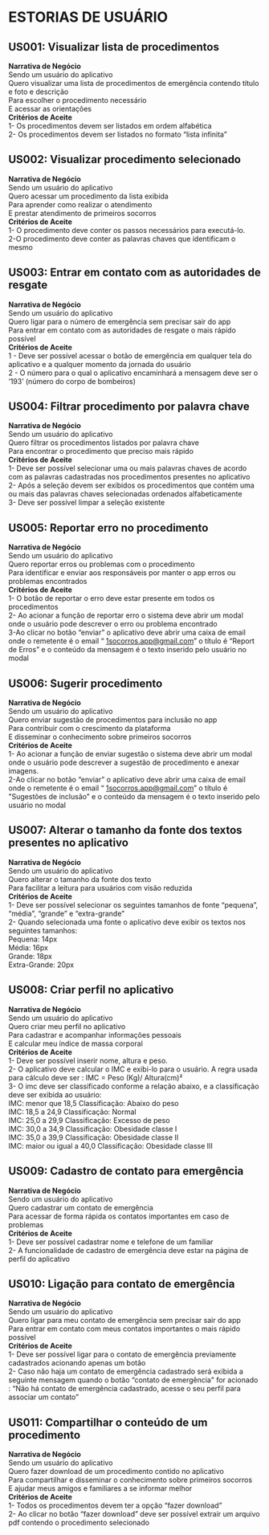 # ESTORIAS DE USUÁRIO

## US001: Visualizar lista de procedimentos
**Narrativa de Negócio** <br />
Sendo um usuário do aplicativo <br />
Quero visualizar uma lista de procedimentos de emergência contendo título e foto e descrição <br />
Para escolher o procedimento necessário<br />
E acessar as orientações <br />
**Critérios de Aceite**<br />
1- Os procedimentos devem ser listados em ordem alfabética <br />
2- Os procedimentos devem ser listados no formato “lista infinita” <br />

## US002: Visualizar procedimento selecionado
**Narrativa de Negócio** <br />
Sendo um usuário do aplicativo <br />
Quero acessar um procedimento da lista exibida<br />
Para aprender como realizar o atendimento<br />
E prestar atendimento de primeiros socorros <br />
**Critérios de Aceite**<br />
1- O procedimento deve conter os passos necessários para executá-lo.<br />
2-O procedimento deve  conter as palavras chaves que identificam o mesmo <br />

## US003: Entrar em contato com as autoridades de resgate
**Narrativa de Negócio** <br />
Sendo um usuário do aplicativo <br />
Quero ligar para o número de emergência  sem precisar sair do app <br />
Para entrar em contato com as autoridades de resgate o mais rápido possível <br />
**Critérios de Aceite**<br />
1 - Deve ser possível acessar o botão de emergência em qualquer tela do aplicativo e a qualquer momento da jornada do usuário <br />
2 - O número para o qual o aplicativo encaminhará a mensagem deve ser o ‘193’ (número do corpo de bombeiros) <br />

## US004: Filtrar procedimento por palavra chave
**Narrativa de Negócio** <br />
Sendo um usuário do aplicativo  <br />
Quero filtrar os procedimentos listados por palavra chave <br />
Para encontrar o procedimento que preciso mais rápido <br />
**Critérios de Aceite**<br />
1- Deve ser possível selecionar uma ou mais palavras chaves de acordo com as palavras cadastradas nos procedimentos presentes no aplicativo <br />
2- Após a seleção devem ser exibidos os procedimentos que contém uma ou mais das palavras chaves selecionadas ordenados alfabeticamente <br />
3- Deve ser possível limpar a seleção existente <br />

## US005: Reportar erro no procedimento
**Narrativa de Negócio** <br />
Sendo um usuário do aplicativo  <br />
Quero reportar erros ou problemas com o procedimento <br />
Para identificar e enviar aos responsáveis por manter o app erros ou problemas encontrados <br />
**Critérios de Aceite**<br />
1- O botão de reportar o erro deve estar presente em todos os procedimentos <br />
2- Ao acionar a função de reportar erro o sistema deve abrir um modal onde o usuário pode descrever o erro ou problema encontrado <br />
3-Ao clicar no botão “enviar” o aplicativo deve abrir uma caixa de email onde o remetente é o email “ 1socorros.app@gmail.com” o título é “Report de Erros” e o conteúdo da mensagem é o texto inserido pelo usuário no modal
 <br />
## US006: Sugerir procedimento
**Narrativa de Negócio** <br />
Sendo um usuário do aplicativo  <br />
Quero enviar sugestão de procedimentos para inclusão no app <br />
Para contribuir com o crescimento da plataforma  <br />
E disseminar o conhecimento sobre primeiros socorros <br />
**Critérios de Aceite**<br />
1- Ao acionar a função de enviar sugestão o sistema deve abrir um modal onde o usuário pode descrever a sugestão de procedimento e anexar imagens. <br />
2-Ao clicar no botão “enviar” o aplicativo deve abrir uma caixa de email onde o remetente é o email “ 1socorros.app@gmail.com” o título é "Sugestões de inclusão” e o conteúdo da mensagem é o texto inserido pelo usuário no modal
 <br />
## US007: Alterar o tamanho da fonte dos textos presentes no aplicativo
**Narrativa de Negócio** <br />
Sendo um usuário do aplicativo  <br />
Quero alterar o tamanho da fonte dos texto <br />
Para facilitar a leitura para usuários com visão reduzida  <br />
**Critérios de Aceite**<br />
1- Deve ser possível selecionar os seguintes tamanhos de fonte “pequena”, “média”, “grande” e “extra-grande” <br />
2- Quando selecionada uma fonte o aplicativo deve exibir os textos nos seguintes tamanhos: <br />
Pequena: 14px  <br />
Média: 16px  <br />
Grande: 18px  <br />
Extra-Grande: 20px  <br />

## US008: Criar perfil no aplicativo
**Narrativa de Negócio** <br />
Sendo um usuário do aplicativo  <br />
Quero criar meu perfil no aplicativo <br />
Para cadastrar e acompanhar informações pessoais  <br />
E calcular meu índice de massa corporal <br />
**Critérios de Aceite**<br />
1- Deve ser possível inserir nome, altura e peso. <br />
2- O aplicativo deve calcular o IMC e exibi-lo para o usuário. A regra usada para cálculo deve ser : IMC  = Peso (Kg)/ Altura(cm)² <br />
3- O imc deve ser classificado conforme a relação abaixo, e a classificação deve ser exibida ao usuário: <br />
IMC: menor que 18,5 		Classificação: Abaixo do peso <br />
IMC: 18,5 a 24,9          		Classificação: Normal <br />
IMC: 25,0 a 29,9          		Classificação: Excesso de peso <br />
IMC: 30,0 a 34,9          		Classificação: Obesidade classe I <br />
IMC: 35,0 a 39,9          		Classificação: Obesidade classe II <br />
IMC: maior ou igual a 40,0          Classificação: Obesidade classe III <br />

## US009: Cadastro de contato para emergência
**Narrativa de Negócio** <br />
Sendo um usuário do aplicativo  <br />
Quero cadastrar um contato de emergência  <br />
Para acessar de forma rápida os contatos importantes em caso de problemas <br />
**Critérios de Aceite**<br />
1- Deve ser possível cadastrar nome e telefone de um familiar <br />
2- A funcionalidade de cadastro de emergência deve estar na página de perfil do aplicativo <br />
## US010: Ligação para contato de emergência
**Narrativa de Negócio** <br />
Sendo um usuário do aplicativo  <br />
Quero ligar para meu contato de emergência  sem precisar sair do app <br />
Para entrar em contato com  meus contatos importantes o mais rápido possível <br />
**Critérios de Aceite**<br />
1- Deve ser possível ligar para o contato de emergência previamente cadastrados acionando apenas um botão <br />
2- Caso não haja um contato de emergência cadastrado será exibida a seguinte mensagem quando o botão “contato de emergência" for acionado : “Não há contato de emergência cadastrado, acesse o seu perfil para associar um contato”
 <br />
## US011: Compartilhar o conteúdo de um procedimento
**Narrativa de Negócio** <br />
Sendo um usuário do aplicativo  <br />
Quero fazer download de um procedimento contido no aplicativo <br />
Para compartilhar e disseminar o conhecimento sobre primeiros socorros <br />
E ajudar meus amigos e familiares a se informar melhor <br />
**Critérios de Aceite**<br />
1- Todos os procedimentos devem ter a opção “fazer download”  <br />
2- Ao clicar no botão “fazer download” deve ser possível extrair um arquivo pdf contendo o procedimento selecionado <br />
